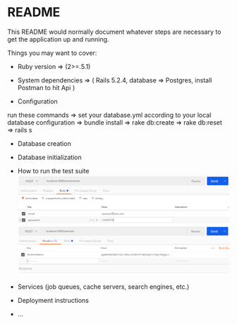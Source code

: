 # README

This README would normally document whatever steps are necessary to get the
application up and running.

Things you may want to cover:

* Ruby version => (2>=.5.1)

* System dependencies => (
Rails 5.2.4, 
database => Postgres,
install Postman to hit Api )

* Configuration

run these commands
=> set your database.yml according to your local database configuration
=> bundle install
=> rake db:create
=> rake db:reset
=> rails s

* Database creation

* Database initialization

* How to run the test suite
![alt text](https://github.com/Usmanriaz665/Passion.io/blob/master/public/authenticate_request.png)
![alt text](https://github.com/Usmanriaz665/Passion.io/blob/master/public/token_request.png)

* Services (job queues, cache servers, search engines, etc.)

* Deployment instructions

* ...
